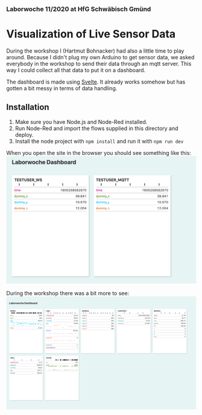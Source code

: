 ### Laborwoche 11/2020 at HfG Schwäbisch Gmünd

# Visualization of Live Sensor Data

During the workshop I (Hartmut Bohnacker) had also a little time to play around. Because I didn't plug my own Arduino to get sensor data, we asked everybody in the workshop to send their data through an mqtt server. This way I could collect all that data to put it on a dashboard.

The dashboard is made using [Svelte](https://svelte.dev/). It already works somehow but has gotten a bit messy in terms of data handling.

## Installation

1. Make sure you have Node.js and Node-Red installed.
2. Run Node-Red and import the flows supplied in this directory and deploy.
3. Install the node project with ```npm install``` and run it with ```npm run dev```

When you open the site in the browser you should see something like this:
![testuser screen](images/testuser.png)

During the workshop there was a bit more to see:
![testuser screen](images/dashboard.png)

